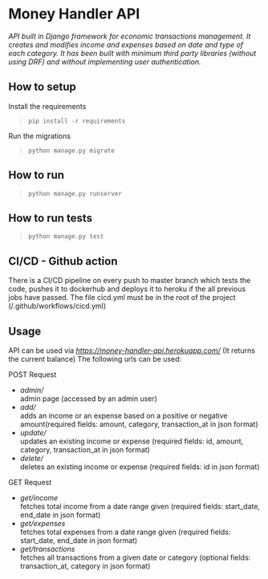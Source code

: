 # **Money Handler API**

_API built in Django framework for economic transactions management. It creates and modifies income and expenses based on date and type of each category. It has been built with minimum third party libraries (without using DRF) and without implementing user authentication._

## How to setup

Install the requirements

> `pip install -r requirements`

Run the migrations

> `python manage.py migrate`

## How to run

> `python manage.py runserver`

## How to run tests

> `python manage.py test`

## CI/CD - Github action

There is a CI/CD pipeline on every push to master branch which tests the code, pushes it to dockerhub and deploys it to heroku if the all previous jobs have passed. The file cicd.yml must be in the root of the project (/.github/workflows/cicd.yml)

## Usage

API can be used via _https://money-handler-api.herokuapp.com/_ (It returns the current balance)
The following urls can be used:

POST Request

- _admin/_  
  admin page (accessed by an admin user)
- _add/_  
  adds an income or an expense based on a positive or negative amount(required fields: amount, category, transaction_at in json format)
- _update/_  
  updates an existing income or expense (required fields: id, amount, category, transaction_at in json format)
- _delete/_  
  deletes an existing income or expense (required fields: id in json format)

GET Request

- _get/income_  
  fetches total income from a date range given (required fields: start_date, end_date in json format)
- _get/expenses_  
  fetches total expenses from a date range given (required fields: start_date, end_date in json format)
- _get/transactions_  
  fetches all transactions from a given date or category (optional fields: transaction_at, category in json format)
